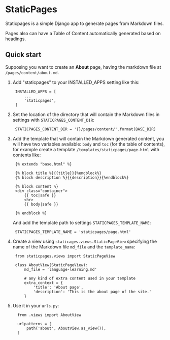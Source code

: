StaticPages
=====

Staticpages is a simple Django app to generate pages from Markdown files.

Pages also can have a Table of Content automatically generated based
on headings.

Quick start
-----------

Supposing you want to create an **About** page, having the markdown
file at `/pages/content/about.md`.

1. Add "staticpages" to your INSTALLED_APPS setting like this:

		INSTALLED_APPS = [
			...
			'staticpages',
		]

2. Set the location of the directory that will contain the Markdown
   files in settings with `STATICPAGES_CONTENT_DIR`:
   
		STATICPAGES_CONTENT_DIR = '{}/pages/content/'.format(BASE_DIR)

3. Add the template that will contain the Markdown generated content,
   you will have two variables available: `body` and `toc` (for the
   table of contents), for example create a template
   `/templates/staticpages/page.html` with contents like:
   
		{% extends "base.html" %}

		{% block title %}{{title}}{%endblock%}
		{% block description %}{{description}}{%endblock%}

		{% block content %}
		<div class="container">
			{{ toc|safe }}
			<hr>
			{{ body|safe }}

		{% endblock %}

	And add the template path to settings
    `STATICPAGES_TEMPLATE_NAME`:
	
	    STATICPAGES_TEMPLATE_NAME = 'staticpages/page.html'

4. Create a view using `staticages.views.StaticPageView` specifying
   the name of the Markdown file `md_file` and the `template_name`:

		from staticpages.views import StaticPageView

		class AboutView(StaticPageView):
			md_file = 'language-learning.md'

			# any kind of extra content used in your template
			extra_context = {
				'title': 'About page',
				'description': 'This is the about page of the site.'
			}

5. Use it in your `urls.py`:

		 from .views import AboutView

		 urlpatterns = [
			 path('about', AboutView.as_view()),	
		 ]

